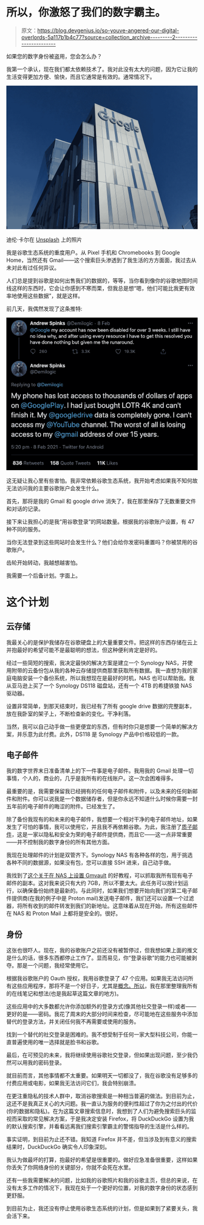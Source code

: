 # 所以，你激怒了我们的数字霸主。

> 原文：<https://blog.devgenius.io/so-youve-angered-our-digital-overlords-5a117b1b4c77?source=collection_archive---------2----------------------->

如果您的数字身份被盗用，您会怎么办？

我第一个承认，现在我们都太依赖技术了。我对此没有太大的问题，因为它让我的生活变得更加方便、愉快，而且它通常是有效的。通常情况下。

![](img/4913d94e1d051e4039449c0ca2f4f50d.png)

迪伦·卡尔在 [Unsplash](https://unsplash.com/s/photos/google?utm_source=unsplash&utm_medium=referral&utm_content=creditCopyText) 上的照片

我是谷歌生态系统的重度用户。从 Pixel 手机和 Chromebooks 到 Google Home，当然还有 Gmail——这个搜索巨头渗透到了我生活的方方面面，我过去从未对此有过任何异议。

人们总是提到谷歌是如何出售我们的数据的，等等，当你看到像你的谷歌地图时间线这样的东西时，它会让你感到不寒而栗，但我总是想“嗯，他们可能比我更有效率地使用这些数据”，就是这样。

前几天，我偶然发现了这条推特:

![](img/b841f9d7e3db3e097f176e9f2dd480a8.png)

这无疑让我心里有些害怕。我非常依赖谷歌生态系统，我开始考虑如果我不知何故无法访问我的主要谷歌账户会发生什么。

首先，那将是我的 Gmail 和 google drive 消失了，我在那里保存了无数重要文件和对话的记录。

接下来让我担心的是我“用谷歌登录”的网站数量。根据我的谷歌账户设置，有 47 种不同的服务。

当你无法登录到这些网站时会发生什么？他们会给你发密码重置吗？你被禁用的谷歌账户。

齿轮开始转动，我越想越害怕。

我需要一个后备计划。字面上。

# 这个计划

## 云存储

我最关心的是保护我储存在谷歌硬盘上的大量重要文件。把这样的东西存储在云上并抱最好的希望可能不是最聪明的想法，但这种便利肯定是好的。

经过一些简短的搜索，我决定最快的解决方案是建立一个 Synology NAS，并使用附带的云备份包从我的各种云存储提供商那里获取所有数据。我一直想为我的家庭电脑安装一个备份系统，所以我想现在是最好的时机，NAS 也可以帮助我。我从亚马逊上买了一个 Synology DS118 磁盘站，还有一个 4TB 的希捷铁狼 NAS 驱动器。

设置非常简单，到那天结束时，我已经有了所有 google drive 数据的完整副本，放在我卧室的架子上，不断检查新的变化。干净利落。

当然，我可以自己动手做一些更便宜的东西，但有时你只是想要一个简单的解决方案，并乐意为此付费。此外，DS118 是 Synology 产品中价格较低的一款。

## 电子邮件

我的数字世界末日准备清单上的下一件事是电子邮件。我用我的 Gmail 处理一切事情，个人的，商业的，几乎是我所有的在线账户。这一次会困难得多。

最重要的是，我需要保留我已经拥有的任何电子邮件和附件，以及未来的任何新邮件和附件。你可以说我是一个数据储存者，但是你永远不知道什么时候你需要一封五年前的电子邮件的晦涩的附件。已经发生了。

除了备份我现有的和未来的电子邮件，我想要一个相对干净的电子邮件地址，如果发生了可怕的事情，我可以使用它，并且我不再依赖谷歌。为此，我注册了[质子邮件](https://protonmail.com/)，这是一家以隐私和安全为荣的电子邮件提供商，而且它——这一点非常重要——并不控制我的数字身份的所有其他方面。

我现在处理邮件的计划是双管齐下。Synology NAS 有各种各样的包，用于挑选各种不同的数据源，如果没有包，您可以直接 SSH 进来，自己动手做。

我找到了[这个关于在 NAS 上设置 Gmvault](https://jeangalea.com/backup-gmail-synology-diskstation/) 的好教程，可以抓取我所有现有电子邮件的副本。这对我来说只有大约 7GB，所以不要太大。此任务可以按计划运行，以确保备份始终是最新的。与此同时，如果我们想要开始向我们的第二电子邮件提供商(在我的例子中是 Proton mail)发送电子邮件，我们还可以设置一个过滤器，将所有收到的邮件转发到我们的新地址。这意味着从现在开始，所有这些邮件在 NAS 和 Proton Mail 上都将是安全的。很好。

## 身份

这张也很吓人。现在，我的谷歌账户之前还没有被暂停过，但我想如果上面的推文是什么的话，很多东西都停止工作了。显而易见，你“登录谷歌”的能力也可能被剥夺。那是一个问题，我经常使用它。

根据我谷歌账户的 Oauth 授权，我用谷歌登录了 47 个应用。如果我无法访问所有这些应用程序，那将不是一个好日子，尤其是[概念。所以](https://notion.so)，我在那里整理我所有的在线笔记和想法(也是我起草这篇文章的地方)。

这些应用中的大多数都允许你添加额外的登录方式(像其他社交登录一样)或者——更好的是——密码。我花了周末的大部分时间来检查，尽可能地在这些服务中添加替代的登录方法，并关闭任何我不再需要或使用的服务。

找到一个替代的社交登录是困难的。我不想受制于任何一家大型科技公司，你能一直普遍使用的唯一选择就是脸书和谷歌。

最后，在可预见的未来，我将继续使用谷歌社交登录，但如果出现问题，至少我仍然可以用我的密码登录。

就目前而言，其他事情都不太重要。如果明天一切都没了，我在谷歌没有足够多的付费应用或电影，如果我无法访问它们，我会特别崩溃。

在更注重隐私的技术人群中，取消谷歌搜索是一种相当普遍的做法。到目前为止，这还不是我真正关心的大问题。我一直认为服务的便利性超过了你为之付出的代价(你的数据和隐私)。在为这篇文章搜索信息时，我想到了人们为避免搜索巨头的监视而采取的常见解决方案，于是我决定安装 Firefox，将 DuckDuckGo 设置为我的默认搜索引擎，并看看远离我们搜索引擎霸主的警惕指导的生活是什么样的。

事实证明，到目前为止还不错。我知道 Firefox 并不差，但当涉及到有意义的搜索结果时，DuckDuckGo 确实令人印象深刻。

我认为做最坏的打算，抱最好的希望是很重要的。做好应急准备很重要，这样如果你丢失了你网络身份的关键部分，你就不会死在水里。

还有一些我需要解决的问题，比如我的谷歌照片和我的谷歌主页，但总的来说，在没有太多工作的情况下，我现在处于一个更好的位置，对我的数字身份的状态感到更舒服。

到目前为止，我还没有停止使用谷歌生态系统的计划，但是如果到了紧要关头，我会活下来。